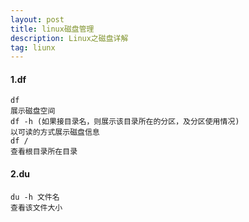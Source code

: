 ```yaml
---
layout: post
title: linux磁盘管理
description: Linux之磁盘详解
tag: liunx
---
```


#### 1.df

```linux
df
展示磁盘空间
df -h (如果接目录名，则展示该目录所在的分区，及分区使用情况)
以可读的方式展示磁盘信息
df /
查看根目录所在目录
```

#### 2.du

```
du -h 文件名
查看该文件大小
```


